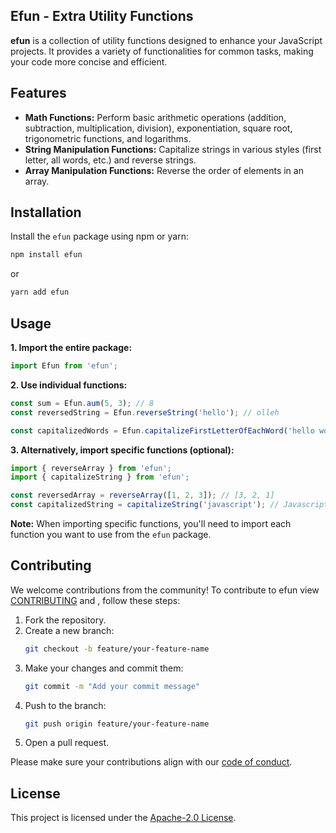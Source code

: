 ## Efun - Extra Utility Functions

**efun** is a collection of utility functions designed to enhance your JavaScript projects. It provides a variety of functionalities for common tasks, making your code more concise and efficient.

## Features

* **Math Functions:** Perform basic arithmetic operations (addition, subtraction, multiplication, division), exponentiation, square root, trigonometric functions, and logarithms.
* **String Manipulation Functions:** Capitalize strings in various styles (first letter, all words, etc.) and reverse strings.
* **Array Manipulation Functions:** Reverse the order of elements in an array.

## Installation

Install the `efun` package using npm or yarn:

```bash
npm install efun
```

or

```bash
yarn add efun
```

## Usage

**1. Import the entire package:**

```javascript
import Efun from 'efun';
```

**2. Use individual functions:**

```javascript
const sum = Efun.aum(5, 3); // 8
const reversedString = Efun.reverseString('hello'); // olleh

const capitalizedWords = Efun.capitalizeFirstLetterOfEachWord('hello world'); // Hello World
```

**3. Alternatively, import specific functions (optional):**

```javascript
import { reverseArray } from 'efun';
import { capitalizeString } from 'efun';

const reversedArray = reverseArray([1, 2, 3]); // [3, 2, 1]
const capitalizedString = capitalizeString('javascript'); // Javascript
```

**Note:** When importing specific functions, you'll need to import each function you want to use from the `efun` package.

## Contributing
We welcome contributions from the community! To contribute to efun view [CONTRIBUTING](CONTRIBUTING.md) and , follow these steps:

1. Fork the repository.
2. Create a new branch:
    ```sh
    git checkout -b feature/your-feature-name
    ```
3. Make your changes and commit them:
    ```sh
    git commit -m "Add your commit message"
    ```
4. Push to the branch:
    ```sh
    git push origin feature/your-feature-name
    ```
5. Open a pull request.

Please make sure your contributions align with our [code of conduct](./CODE_OF_CONDUCT.md).

## License

This project is licensed under the [Apache-2.0 License](LICENSE).

